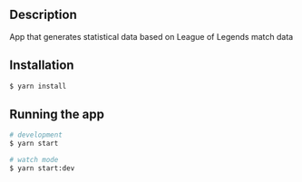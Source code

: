 ## Description

App that generates statistical data based on League of Legends match data

## Installation

```bash
$ yarn install
```

## Running the app

```bash
# development
$ yarn start

# watch mode
$ yarn start:dev
```


